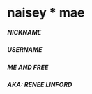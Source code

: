 # **naisey * mae**
##### *NICKNAME*
##### *USERNAME*
##### *ME AND FREE*
##### *AKA: RENEE LINFORD*
